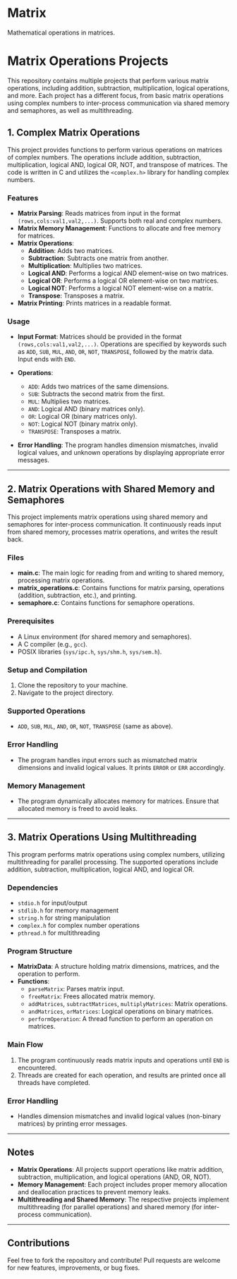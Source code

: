 # Matrix
Mathematical operations in matrices.

# Matrix Operations Projects

This repository contains multiple projects that perform various matrix operations, including addition, subtraction, multiplication, logical operations, and more. Each project has a different focus, from basic matrix operations using complex numbers to inter-process communication via shared memory and semaphores, as well as multithreading.

## 1. Complex Matrix Operations

This project provides functions to perform various operations on matrices of complex numbers. The operations include addition, subtraction, multiplication, logical AND, logical OR, NOT, and transpose of matrices. The code is written in C and utilizes the `<complex.h>` library for handling complex numbers.

### Features

- **Matrix Parsing**: Reads matrices from input in the format `(rows,cols:val1,val2,...)`. Supports both real and complex numbers.
- **Matrix Memory Management**: Functions to allocate and free memory for matrices.
- **Matrix Operations**:
  - **Addition**: Adds two matrices.
  - **Subtraction**: Subtracts one matrix from another.
  - **Multiplication**: Multiplies two matrices.
  - **Logical AND**: Performs a logical AND element-wise on two matrices.
  - **Logical OR**: Performs a logical OR element-wise on two matrices.
  - **Logical NOT**: Performs a logical NOT element-wise on a matrix.
  - **Transpose**: Transposes a matrix.
- **Matrix Printing**: Prints matrices in a readable format.

### Usage

- **Input Format**: Matrices should be provided in the format `(rows,cols:val1,val2,...)`. Operations are specified by keywords such as `ADD`, `SUB`, `MUL`, `AND`, `OR`, `NOT`, `TRANSPOSE`, followed by the matrix data. Input ends with `END`.
- **Operations**:
  - `ADD`: Adds two matrices of the same dimensions.
  - `SUB`: Subtracts the second matrix from the first.
  - `MUL`: Multiplies two matrices.
  - `AND`: Logical AND (binary matrices only).
  - `OR`: Logical OR (binary matrices only).
  - `NOT`: Logical NOT (binary matrix only).
  - `TRANSPOSE`: Transposes a matrix.

- **Error Handling**: The program handles dimension mismatches, invalid logical values, and unknown operations by displaying appropriate error messages.

---

## 2. Matrix Operations with Shared Memory and Semaphores

This project implements matrix operations using shared memory and semaphores for inter-process communication. It continuously reads input from shared memory, processes matrix operations, and writes the result back.

### Files

- **main.c**: The main logic for reading from and writing to shared memory, processing matrix operations.
- **matrix_operations.c**: Contains functions for matrix parsing, operations (addition, subtraction, etc.), and printing.
- **semaphore.c**: Contains functions for semaphore operations.

### Prerequisites

- A Linux environment (for shared memory and semaphores).
- A C compiler (e.g., `gcc`).
- POSIX libraries (`sys/ipc.h`, `sys/shm.h`, `sys/sem.h`).

### Setup and Compilation

1. Clone the repository to your machine.
2. Navigate to the project directory.

### Supported Operations

- `ADD`, `SUB`, `MUL`, `AND`, `OR`, `NOT`, `TRANSPOSE` (same as above).

### Error Handling

- The program handles input errors such as mismatched matrix dimensions and invalid logical values. It prints `ERROR` or `ERR` accordingly.

### Memory Management

- The program dynamically allocates memory for matrices. Ensure that allocated memory is freed to avoid leaks.

---

## 3. Matrix Operations Using Multithreading

This program performs matrix operations using complex numbers, utilizing multithreading for parallel processing. The supported operations include addition, subtraction, multiplication, logical AND, and logical OR.

### Dependencies

- `stdio.h` for input/output
- `stdlib.h` for memory management
- `string.h` for string manipulation
- `complex.h` for complex number operations
- `pthread.h` for multithreading

### Program Structure

- **MatrixData**: A structure holding matrix dimensions, matrices, and the operation to perform.
- **Functions**:
  - `parseMatrix`: Parses matrix input.
  - `freeMatrix`: Frees allocated matrix memory.
  - `addMatrices`, `subtractMatrices`, `multiplyMatrices`: Matrix operations.
  - `andMatrices`, `orMatrices`: Logical operations on binary matrices.
  - `performOperation`: A thread function to perform an operation on matrices.

### Main Flow

1. The program continuously reads matrix inputs and operations until `END` is encountered.
2. Threads are created for each operation, and results are printed once all threads have completed.

### Error Handling

- Handles dimension mismatches and invalid logical values (non-binary matrices) by printing error messages.

---

## Notes

- **Matrix Operations**: All projects support operations like matrix addition, subtraction, multiplication, and logical operations (AND, OR, NOT).
- **Memory Management**: Each project includes proper memory allocation and deallocation practices to prevent memory leaks.
- **Multithreading and Shared Memory**: The respective projects implement multithreading (for parallel operations) and shared memory (for inter-process communication).

---

## Contributions

Feel free to fork the repository and contribute! Pull requests are welcome for new features, improvements, or bug fixes.
